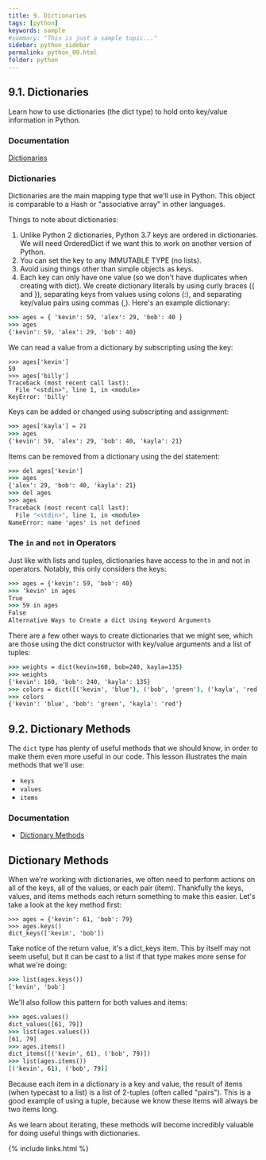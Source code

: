```yaml
---
title: 9. Dictionaries
tags: [python]
keywords: sample
#summary: "This is just a sample topic..."
sidebar: python_sidebar
permalink: python_09.html
folder: python
---
```



## 9.1. Dictionaries

Learn how to use dictionaries (the dict type) to hold onto key/value information in Python.

### Documentation 

[Dictionaries](https://docs.python.org/3/library/stdtypes.html#mapping-types-dict)


### Dictionaries

Dictionaries are the main mapping type that we'll use in Python. This object is comparable to a Hash or "associative array" in other languages.

Things to note about dictionaries:

1. Unlike Python 2 dictionaries, Python 3.7 keys are ordered in dictionaries. We will need OrderedDict if we want this to work on another version of Python.
2. You can set the key to any IMMUTABLE TYPE (no lists).
3. Avoid using things other than simple objects as keys.
4. Each key can only have one value (so we don't have duplicates when creating with dict).
We create dictionary literals by using curly braces ({ and }), separating keys from values using colons (:), and separating key/value pairs using commas (,). Here's an example dictionary:

```cmd
>>> ages = { 'kevin': 59, 'alex': 29, 'bob': 40 }
>>> ages
{'kevin': 59, 'alex': 29, 'bob': 40}
```

We can read a value from a dictionary by subscripting using the key:

```
>>> ages['kevin']
59
>>> ages['billy']
Traceback (most recent call last):
  File "<stdin>", line 1, in <module>
KeyError: 'billy'
```

Keys can be added or changed using subscripting and assignment:

```cmd
>>> ages['kayla'] = 21
>>> ages
{'kevin': 59, 'alex': 29, 'bob': 40, 'kayla': 21}
```

Items can be removed from a dictionary using the del statement:

```cmd
>>> del ages['kevin']
>>> ages
{'alex': 29, 'bob': 40, 'kayla': 21}
>>> del ages
>>> ages
Traceback (most recent call last):
  File "<stdin>", line 1, in <module>
NameError: name 'ages' is not defined
```

### The `in` and `not` in Operators

Just like with lists and tuples, dictionaries have access to the in and not in operators. Notably, this only considers the keys:

```cmd
>>> ages = {'kevin': 59, 'bob': 40}
>>> 'kevin' in ages
True
>>> 59 in ages
False
Alternative Ways to Create a dict Using Keyword Arguments
```

There are a few other ways to create dictionaries that we might see, which are those using the dict constructor with key/value arguments and a list of tuples:

```cmd
>>> weights = dict(kevin=160, bob=240, kayla=135)
>>> weights
{'kevin': 160, 'bob': 240, 'kayla': 135}
>>> colors = dict([('kevin', 'blue'), ('bob', 'green'), ('kayla', 'red')])
>>> colors
{'kevin': 'blue', 'bob': 'green', 'kayla': 'red'}
```

## 9.2. Dictionary Methods

The `dict` type has plenty of useful methods that we should know, in order to make them even more useful in our code. This lesson illustrates the main methods that we'll use:

* `keys`
* `values`
* `items`

### Documentation 

- [Dictionary Methods](https://docs.python.org/3/library/stdtypes.html#mapping-types-dict)

## Dictionary Methods

When we're working with dictionaries, we often need to perform actions on all of the keys, all of the values, or each pair (item). Thankfully the keys, values, and items methods each return something to make this easier. Let's take a look at the key method first:

```mcd
>>> ages = {'kevin': 61, 'bob': 79}
>>> ages.keys()
dict_keys(['kevin', 'bob'])
```

Take notice of the return value, it's a dict_keys item. This by itself may not seem useful, but it can be cast to a list if that type makes more sense for what we're doing:

```cmd
>>> list(ages.keys())
['kevin', 'bob']
```

We'll also follow this pattern for both values and items:

```cmd
>>> ages.values()
dict_values([61, 79])
>>> list(ages.values())
[61, 79]
>>> ages.items()
dict_items([('kevin', 61), ('bob', 79)])
>>> list(ages.items())
[('kevin', 61), ('bob', 79)]
```

Because each item in a dictionary is a key and value, the result of items (when typecast to a list) is a list of 2-tuples (often called "pairs"). This is a good example of using a tuple, because we know these items will always be two items long.

As we learn about iterating, these methods will become incredibly valuable for doing useful things with dictionaries.

{% include links.html %}